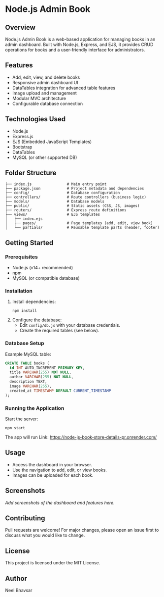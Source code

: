 # Node.js Admin Book

## Overview
Node.js Admin Book is a web-based application for managing books in an admin dashboard. Built with Node.js, Express, and EJS, it provides CRUD operations for books and a user-friendly interface for administrators.

## Features
- Add, edit, view, and delete books
- Responsive admin dashboard UI
- DataTables integration for advanced table features
- Image upload and management
- Modular MVC architecture
- Configurable database connection

## Technologies Used
- Node.js
- Express.js
- EJS (Embedded JavaScript Templates)
- Bootstrap
- DataTables
- MySQL (or other supported DB)

## Folder Structure
```
├── index.js                # Main entry point
├── package.json            # Project metadata and dependencies
├── config/                 # Database configuration
├── controllers/            # Route controllers (business logic)
├── models/                 # Database models
├── public/                 # Static assets (CSS, JS, images)
├── routers/                # Express route definitions
├── views/                  # EJS templates
│   ├── index.ejs
│   ├── pages/              # Page templates (add, edit, view book)
│   └── partials/           # Reusable template parts (header, footer)
```

## Getting Started
### Prerequisites
- Node.js (v14+ recommended)
- npm
- MySQL (or compatible database)

### Installation
1. Install dependencies:
	```
	npm install
	```
2. Configure the database:
	- Edit `config/db.js` with your database credentials.
	- Create the required tables (see below).

### Database Setup
Example MySQL table:
```sql
CREATE TABLE books (
  id INT AUTO_INCREMENT PRIMARY KEY,
  title VARCHAR(255) NOT NULL,
  author VARCHAR(255) NOT NULL,
  description TEXT,
  image VARCHAR(255),
  created_at TIMESTAMP DEFAULT CURRENT_TIMESTAMP
);
```

### Running the Application
Start the server:
```
npm start
```
The app will run Link: https://node-js-book-store-details-pr.onrender.com/

## Usage
- Access the dashboard in your browser.
- Use the navigation to add, edit, or view books.
- Images can be uploaded for each book.

## Screenshots
_Add screenshots of the dashboard and features here._

## Contributing
Pull requests are welcome! For major changes, please open an issue first to discuss what you would like to change.

## License
This project is licensed under the MIT License.

## Author
Neel Bhavsar